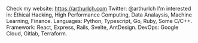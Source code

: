 Check my website: https://arthurlch.com
Twitter: @arthurlch
I'm interested in: Ethical Hacking, High Performance Computing, Data Analaysis, Machine Learning, Finance.
Languages: Python, Typescript, Go, Ruby, Some C/C++.
Framework: React, Express, Rails, Svelte, AntDesign.
DevOps: Google Cloud, Gitlab, Terraform. 
